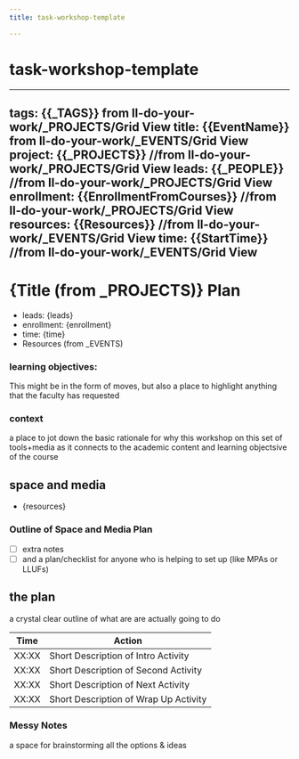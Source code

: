 ```yaml
---
title: task-workshop-template

---
```


# task-workshop-template

---
tags: {{_TAGS}} from ll-do-your-work/_PROJECTS/Grid View
title: {{EventName}}  from ll-do-your-work/_EVENTS/Grid View
project: {{_PROJECTS}} //from ll-do-your-work/_PROJECTS/Grid View
leads: {{_PEOPLE}} //from ll-do-your-work/_PROJECTS/Grid View
enrollment: {{EnrollmentFromCourses}} //from ll-do-your-work/_PROJECTS/Grid View
resources: {{Resources}} //from ll-do-your-work/_EVENTS/Grid View
time: {{StartTime}} //from ll-do-your-work/_EVENTS/Grid View
---

# {Title (from _PROJECTS)} Plan

* leads: {leads} 
* enrollment: {enrollment}
* time: {time}
* Resources (from _EVENTS)

### learning objectives:
This might be in the form of moves, but also a place to highlight anything that the faculty has requested

### context
a place to jot down the basic rationale for why this workshop on this set of tools+media as it connects to the academic content and learning objectsive of the course

## space and media 
* {resources}

### Outline of Space and Media Plan
- [ ] extra notes
- [ ] and a plan/checklist for anyone who is helping to set up (like MPAs or LLUFs)
## the plan
a crystal clear outline of what are are actually going to do


| Time | Action |  
| -------- | -------- | 
| XX:XX     |  Short Description of Intro Activity    | 
| XX:XX     |  Short Description of Second Activity    | 
| XX:XX     |  Short Description of Next Activity    | 
| XX:XX     |  Short Description of Wrap Up Activity    | 

### Messy Notes
a space for brainstorming all the options & ideas